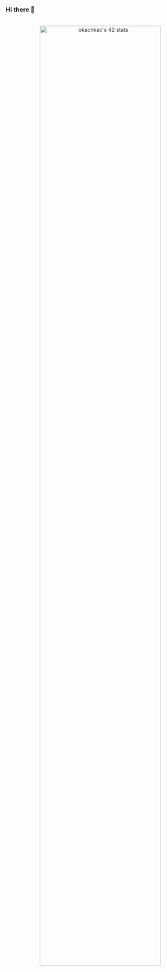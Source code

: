 ### Hi there 👋
<div align="center">
    <br clear="both">
    <img src="https://badge.mediaplus.ma/darkblue/okachkac"  alt="okachkac's 42 stats"width="80%"/>
    <br clear="both">
</div>
<!--
**okachkach/okachkach** is a ✨ _special_ ✨ repository because its `README.md` (this file) appears on your GitHub profile.

Here are some ideas to get you started:

- 🔭 I’m currently working on ...
- 🌱 I’m currently learning ...
- 👯 I’m looking to collaborate on ...
- 🤔 I’m looking for help with ...
- 💬 Ask me about ...
- 📫 How to reach me: ...
- 😄 Pronouns: ...
- ⚡ Fun fact: ...
-->
